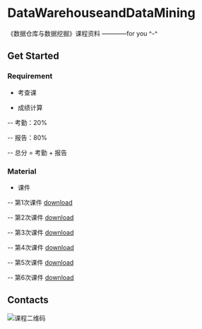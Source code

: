 # DataWarehouseandDataMining
《数据仓库与数据挖掘》课程资料     ————for you ^-^

## Get Started

### Requirement

- 考查课

- 成绩计算

-- 考勤：20%

-- 报告：80%

-- 总分 = 考勤 + 报告

### Material

- 课件

-- 第1次课件 [download](https://github.com/ren98feng/DataWarehouseandDataMining/课件/DWDM-20200912a.pdf)

-- 第2次课件 [download](https://github.com/ren98feng/DataWarehouseandDataMining/课件/DWDM-20200912b.pdf)

-- 第3次课件 [download](https://github.com/ren98feng/DataWarehouseandDataMining/课件/DWDM-20200919a.pdf)

-- 第4次课件 [download](https://github.com/ren98feng/DataWarehouseandDataMining/课件/DWDM-20200919b.pdf)

-- 第5次课件 [download](https://github.com/ren98feng/DataWarehouseandDataMining/课件/DWDM-20200926a.pdf)

-- 第6次课件 [download](https://github.com/ren98feng/DataWarehouseandDataMining/课件/DWDM-20200926b.pdf)

## Contacts

![课程二维码](https://ren98feng.github.io/attachments/link.png)

